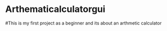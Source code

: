 # Arthematicalculatorgui
#This is my first project as a beginner and its about an arthmetic calculator

